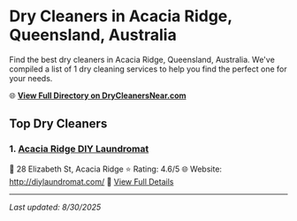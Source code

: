 # Dry Cleaners in Acacia Ridge, Queensland, Australia

Find the best dry cleaners in Acacia Ridge, Queensland, Australia. We've compiled a list of 1 dry cleaning services to help you find the perfect one for your needs.

🌐 **[View Full Directory on DryCleanersNear.com](https://drycleanersnear.com/city/Australia/Queensland/Acacia%20Ridge)**

## Top Dry Cleaners

### 1. [Acacia Ridge DIY Laundromat](https://drycleanersnear.com/dryCleaner/68aa736939cc7c0899005ac1/acacia-ridge-diy-laundromat)
📍 28 Elizabeth St, Acacia Ridge
⭐ Rating: 4.6/5
🌐 Website: http://diylaundromat.com/
🔗 [View Full Details](https://drycleanersnear.com/dryCleaner/68aa736939cc7c0899005ac1/acacia-ridge-diy-laundromat)


---

*Last updated: 8/30/2025*
